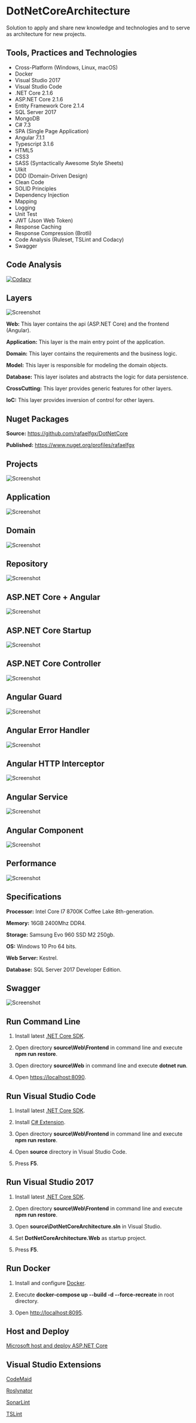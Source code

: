 # DotNetCoreArchitecture

Solution to apply and share new knowledge and technologies and to serve as architecture for new projects.

## Tools, Practices and Technologies

* Cross-Platform (Windows, Linux, macOS)
* Docker
* Visual Studio 2017
* Visual Studio Code
* .NET Core 2.1.6
* ASP.NET Core 2.1.6
* Entity Framework Core 2.1.4
* SQL Server 2017
* MongoDB
* C# 7.3
* SPA (Single Page Application)
* Angular 7.1.1
* Typescript 3.1.6
* HTML5
* CSS3
* SASS (Syntactically Awesome Style Sheets)
* UIkit
* DDD (Domain-Driven Design)
* Clean Code
* SOLID Principles
* Dependency Injection
* Mapping
* Logging
* Unit Test
* JWT (Json Web Token)
* Response Caching
* Response Compression (Brotli)
* Code Analysis (Ruleset, TSLint and Codacy)
* Swagger

## Code Analysis

[![Codacy](https://api.codacy.com/project/badge/Grade/7f33404bab084b84aacac5800fd107fc)](https://www.codacy.com/app/rafaelfgx/DotNetCoreArchitecture?utm_source=github.com&amp;utm_medium=referral&amp;utm_content=rafaelfgx/DotNetCoreArchitecture&amp;utm_campaign=Badge_Grade)

## Layers

![Screenshot](screenshots/layers.png)

**Web:** This layer contains the api (ASP.NET Core) and the frontend (Angular).

**Application:** This layer is the main entry point of the application.

**Domain:** This layer contains the requirements and the business logic.

**Model:** This layer is responsible for modeling the domain objects.

**Database:** This layer isolates and abstracts the logic for data persistence.

**CrossCutting:** This layer provides generic features for other layers.

**IoC:** This layer provides inversion of control for other layers.

## Nuget Packages

**Source:** <https://github.com/rafaelfgx/DotNetCore>

**Published:** <https://www.nuget.org/profiles/rafaelfgx>

## Projects

![Screenshot](screenshots/projects.png)

## Application

![Screenshot](screenshots/layer-application.png)

## Domain

![Screenshot](screenshots/layer-domain.png)

## Repository

![Screenshot](screenshots/layer-repository.png)

## ASP.NET Core + Angular

![Screenshot](screenshots/aspnetcore-angular.png)

## ASP.NET Core Startup

![Screenshot](screenshots/aspnetcore-startup.png)

## ASP.NET Core Controller

![Screenshot](screenshots/aspnetcore-controller.png)

## Angular Guard

![Screenshot](screenshots/angular-guard.png)

## Angular Error Handler

![Screenshot](screenshots/angular-error-handler.png)

## Angular HTTP Interceptor

![Screenshot](screenshots/angular-http-interceptor.png)

## Angular Service

![Screenshot](screenshots/angular-service.png)

## Angular Component

![Screenshot](screenshots/angular-component.png)

## Performance

![Screenshot](screenshots/aspnetcore-angular-performance.png)

## Specifications

**Processor:** Intel Core I7 8700K Coffee Lake 8th-generation.

**Memory:** 16GB 2400Mhz DDR4.

**Storage:** Samsung Evo 960 SSD M2 250gb.

**OS:** Windows 10 Pro 64 bits.

**Web Server:** Kestrel.

**Database:** SQL Server 2017 Developer Edition.

## Swagger

![Screenshot](screenshots/swagger.png)

## Run Command Line

1. Install latest [.NET Core SDK](https://aka.ms/dotnet-download).

2. Open directory **source\Web\Frontend** in command line and execute **npm run restore**.

3. Open directory **source\Web** in command line and execute **dotnet run**.

4. Open <https://localhost:8090>.

## Run Visual Studio Code

1. Install latest [.NET Core SDK](https://aka.ms/dotnet-download).

2. Install [C# Extension](https://marketplace.visualstudio.com/items?itemName=ms-vscode.csharp).

3. Open directory **source\Web\Frontend** in command line and execute **npm run restore**.

4. Open **source** directory in Visual Studio Code.

5. Press **F5**.

## Run Visual Studio 2017

1. Install latest [.NET Core SDK](https://aka.ms/dotnet-download).

2. Open directory **source\Web\Frontend** in command line and execute **npm run restore**.

3. Open **source\DotNetCoreArchitecture.sln** in Visual Studio.

4. Set **DotNetCoreArchitecture.Web** as startup project.

5. Press **F5**.

## Run Docker

1. Install and configure [Docker](https://www.docker.com/get-started).

2. Execute **docker-compose up --build -d --force-recreate** in root directory.

3. Open <http://localhost:8095>.

## Host and Deploy

[Microsoft host and deploy ASP.NET Core](https://docs.microsoft.com/en-us/aspnet/core/host-and-deploy/index?view=aspnetcore-2.1&tabs=aspnetcore2x)

## Visual Studio Extensions

[CodeMaid](https://marketplace.visualstudio.com/items?itemName=SteveCadwallader.CodeMaid)

[Roslynator](https://marketplace.visualstudio.com/items?itemName=josefpihrt.Roslynator2017)

[SonarLint](https://marketplace.visualstudio.com/items?itemName=SonarSource.SonarLintforVisualStudio2017)

[TSLint](https://marketplace.visualstudio.com/items?itemName=vladeck.TSLint)
